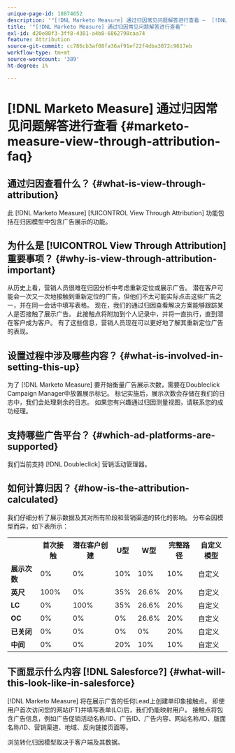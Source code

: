 ```yaml
---
unique-page-id: 18874652
description: '"[!DNL Marketo Measure] 通过归因常见问题解答进行查看 —  [!DNL Marketo Measure]  — 产品文档”'
title: '"[!DNL Marketo Measure] 通过归因常见问题解答进行查看”'
exl-id: d20e88f3-3ff8-4381-a4b8-6862798caa74
feature: Attribution
source-git-commit: cc786cb3af08fa36af91ef22f4dba3072c9617eb
workflow-type: tm+mt
source-wordcount: '389'
ht-degree: 1%

---
```


# [!DNL Marketo Measure] 通过归因常见问题解答进行查看 {#marketo-measure-view-through-attribution-faq}

## 通过归因查看什么？ {#what-is-view-through-attribution}

此 [!DNL Marketo Measure] [!UICONTROL View Through Attribution] 功能包括在归因模型中包含广告展示的功能。

## 为什么是 [!UICONTROL View Through Attribution] 重要事项？ {#why-is-view-through-attribution-important}

从历史上看，营销人员很难在归因分析中考虑重新定位或展示广告。 潜在客户可能会一次又一次地接触到重新定位的广告，但他们不太可能实际点击这些广告之一，并在同一会话中填写表格。 现在，我们的通过归因查看解决方案能够跟踪某人是否接触了展示广告。 此接触点将附加到个人记录中，并将一直执行，直到潜在客户成为客户。 有了这些信息，营销人员现在可以更好地了解其重新定位广告的表现。

## 设置过程中涉及哪些内容？ {#what-is-involved-in-setting-this-up}

为了 [!DNL Marketo Measure] 要开始衡量广告展示次数，需要在Doubleclick Campaign Manager中放置展示标记。 标记实施后，展示次数会存储在我们的日志中，我们会处理剩余的日志。 如果您有兴趣通过归因测量视图，请联系您的成功经理。

## 支持哪些广告平台？ {#which-ad-platforms-are-supported}

我们当前支持 [!DNL Doubleclick] 营销活动管理器。

## 如何计算归因？ {#how-is-the-attribution-calculated}

我们仔细分析了展示数据及其对所有阶段和营销渠道的转化的影响。 分布会因模型而异，如下表所示：

<table> 
 <colgroup> 
  <col> 
  <col> 
  <col> 
  <col> 
  <col> 
  <col> 
  <col> 
 </colgroup> 
 <tbody> 
  <tr> 
   <th><br></th> 
   <th>首次接触</th> 
   <th>潜在客户创建</th> 
   <th>U型</th> 
   <th>W型</th> 
   <th>完整路径</th> 
   <th>自定义模型</th> 
  </tr> 
  <tr> 
   <td><strong>展示次数</strong></td> 
   <td>0%</td> 
   <td>0%</td> 
   <td>10%</td> 
   <td>10%</td> 
   <td>10%</td> 
   <td>自定义</td> 
  </tr> 
  <tr> 
   <td><strong>英尺</strong></td> 
   <td>100%</td> 
   <td>0%</td> 
   <td>35%</td> 
   <td>26.6%</td> 
   <td>20%</td> 
   <td>自定义</td> 
  </tr> 
  <tr> 
   <td><strong>LC</strong></td> 
   <td>0%</td> 
   <td>100%</td> 
   <td>35%</td> 
   <td>26.6%</td> 
   <td>20%</td> 
   <td>自定义</td> 
  </tr> 
  <tr> 
   <td><strong>OC</strong></td> 
   <td>0%</td> 
   <td>0%</td> 
   <td>0%</td> 
   <td>26.6%</td> 
   <td>20%</td> 
   <td>自定义</td> 
  </tr> 
  <tr> 
   <td><strong>已关闭</strong></td> 
   <td>0%</td> 
   <td>0%</td> 
   <td>0%</td> 
   <td>0%</td> 
   <td>20%</td> 
   <td>自定义</td> 
  </tr> 
  <tr> 
   <td><strong>中间</strong></td> 
   <td>0%</td> 
   <td>0%</td> 
   <td>20%</td> 
   <td>10%</td> 
   <td>10%</td> 
   <td>自定义</td> 
  </tr> 
 </tbody> 
</table>

## 下面显示什么内容 [!DNL Salesforce?] {#what-will-this-look-like-in-salesforce}

[!DNL Marketo Measure] 将在展示广告的任何Lead上创建单印象接触点。 即使用户首次访问您的网站(FT)并填写表单(LC)后，我们仍能映射用户。 接触点将包含广告信息，例如广告促销活动名称/ID、广告ID、广告内容、网站名称/ID、版面名称/ID、营销渠道、地域、反向链接页面等。

浏览转化归因模型取决于客户端及其数据。
